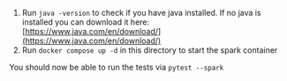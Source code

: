 1. Run `java -version` to check if you have java installed. If no java is installed you can download it here: [https://www.java.com/en/download/](https://www.java.com/en/download/)
2. Run `docker compose up -d` in this directory to start the spark container

You should now be able to run the tests via `pytest --spark`
